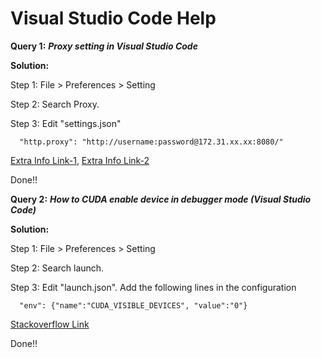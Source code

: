 **Visual Studio Code Help**
===========================

**Query 1:** ***Proxy setting in Visual Studio Code***

**Solution:**

Step 1: File > Preferences > Setting 

Step 2: Search Proxy. 

Step 3: Edit "settings.json"
```
  "http.proxy": "http://username:password@172.31.xx.xx:8080/"
```

[Extra Info Link-1](http://www.niranjankala.in/post/How-to-setup-Proxy-settings-in-Visual-Studio-Code), [Extra Info Link-2](https://stackoverflow.com/questions/70177216/visual-studio-code-error-while-fetching-extensions-xhr-failed)

Done!!


**Query 2:** ***How to CUDA enable device in debugger mode (Visual Studio Code)***

**Solution:**

Step 1: File > Preferences > Setting 

Step 2: Search launch. 

Step 3: Edit "launch.json". Add the following lines in the configuration
```
  "env": {"name":"CUDA_VISIBLE_DEVICES", "value":"0"}
```

[Stackoverflow Link](https://stackoverflow.com/questions/56757503/vscode-python-debugger-unrecognized-arguments)

Done!!
